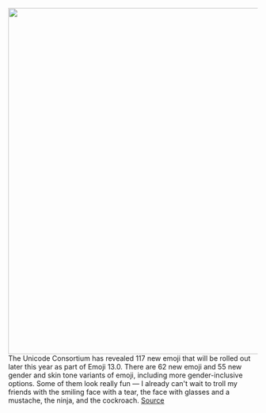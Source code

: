 <img src='https://cdn.vox-cdn.com/thumbor/TOF0uhamG6Z6QMFZjRpDaJag7Ik=/0x0:1600x853/1200x800/filters:focal(672x537:928x793)/cdn.vox-cdn.com/uploads/chorus_image/image/66216527/2020_emojipedia_sample_image_collection__1_.0.jpg' width='700px' /><br/>
The Unicode Consortium has revealed 117 new emoji that will be rolled out later this year as part of Emoji 13.0. There are 62 new emoji and 55 new gender and skin tone variants of emoji, including more gender-inclusive options. Some of them look really fun — I already can't wait to troll my friends with the smiling face with a tear, the face with glasses and a mustache, the ninja, and the cockroach.
<a href='https://www.theverge.com/2020/1/29/21114096/new-emoji-2020-13-0-transgender-flag-gender-inclusive-options'> Source <a/>